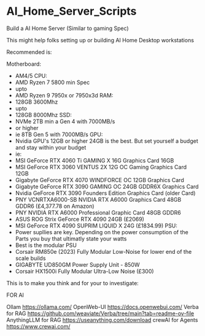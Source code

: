 # AI_Home_Server_Scripts
Build a AI Home Server (Similar to gaming Spec)

This might help folks setting up or building AI Home Desktop workstations

Recommended is:

Motherboard:
 - AM4/5
CPU:
 - AMD Ryzen 7 5800 min Spec
 - upto
 - AMD Ryzen 9 7950x or 7950x3d
RAM:
 - 128GB 3600Mhz
 - upto
 - 128GB 8000Mhz
SSD:
 - NVMe 2TB min a Gen 4 with 7000MB/s
 - or higher
 - ie 8TB Gen 5 with 7000MB/s
GPU: 
 - Nvidia GPU's 12GB or higher 24GB is the best. But set yourself a budget and stay within your budget
 -  ie:
 -  MSI GeForce RTX 4060 Ti GAMING X 16G Graphics Card 16GB
 -  MSI GeForce RTX 3060 VENTUS 2X 12G OC Gaming Graphics Card 12GB
 -  Gigabyte GeForce RTX 4070 WINDFORCE OC 12GB Graphics Card
 -  Gigabyte GeForce RTX 3090 GAMING OC 24GB GDDR6X Graphics Card
 -  Nvidia GeForce RTX 3090 Founders Edition Graphics Card (older Card)
 -  PNY VCNRTXA6000-SB NVIDIA RTX A6000 Graphics Card 48GB GDDR6 (£4,377.78 on Amazon)
 -  PNY NVIDIA RTX A6000 Professional Graphic Card 48GB GDDR6
 -  ASUS ROG Strix GeForce RTX 4090 24GB (£2069)
 -  MSI GeForce RTX 4090 SUPRIM LIQUID X 24G (£1834.99)
PSU:  
 - Power supllies are key. Depending on the power consumption of the Parts you buy that ultimatly state your watts
 - Best is the modular PSU
 - Corsair RM850e (2023) Fully Modular Low-Noise for lower end of the scale builds
 - GIGABYTE UD850GM Power Supply Unit - 850W
 - Corsair HX1500i Fully Modular Ultra-Low Noise (£300)

This is to make you think and for your to investigate:

FOR AI 

Ollam https://ollama.com/
OpenWeb-UI https://docs.openwebui.com/
Verba for RAG https://github.com/weaviate/Verba/tree/main?tab=readme-ov-file
AnythingLLM for RAG https://useanything.com/download
crewAI for Agents https://www.crewai.com/
